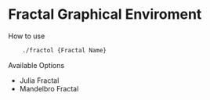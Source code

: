 # Fractal Graphical Enviroment

How to use

```sh
	./fractol {Fractal Name}
```

Available Options
+ Julia Fractal
+ Mandelbro Fractal